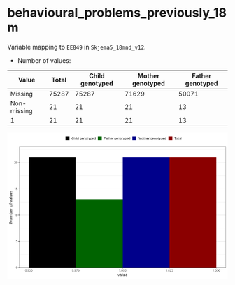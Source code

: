 # behavioural_problems_previously_18m
Variable mapping to `EE849` in `Skjema5_18mnd_v12`.
- Number of values:

| Value | Total | Child genotyped | Mother genotyped | Father genotyped |
| ----- | ----- | --------------- | ---------------- | ---------------- |
| Missing | 75287 | 75287 | 71629 | 50071 |
| Non-missing | 21 | 21 | 21 | 13 |
| 1 | 21 | 21 | 21 | 13 |



![](behavioural_problems_previously_18m_n.png)



